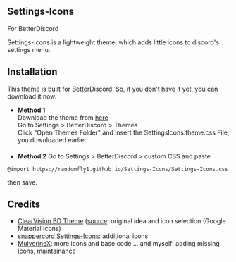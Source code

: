 ## Settings-Icons
For BetterDiscord

Settings-Icons is a lightweight theme, which adds little icons to discord's settings menu.

## Installation
This theme is built for [BetterDiscord](https://betterdiscord.app/). So, if you don't have it yet, you can download it now.

* **Method 1**\
Download the theme from [here](https://github.com/Randomfly1/Settings-Icons/releases/tag/release)\
Go to Settings > BetterDiscord > Themes\
Click "Open Themes Folder" and insert the SettingsIcons.theme.css File, you downloaded earlier.\
ㅤㅤ
* **Method 2**
Go to Settings > BetterDiscord > custom CSS and paste
```
@import https://randomfly1.github.io/Settings-Icons/Settings-Icons.css
```
then save.

## Credits
- [ClearVision BD Theme](https://clearvision.gitlab.io/) ([source](https://github.com/ClearVision/ClearVision-v6/blob/master/src/settings/icons.scss): original idea and icon selection (Google Material Icons)
- [snappercord Settings-Icons](https://github.com/snappercord/Settings-Icons): additional icons
- [MulverineX](https://github.com/MulverineX/legacy-settings-icons): more icons and base code
... and myself: adding missing icons, maintainance
